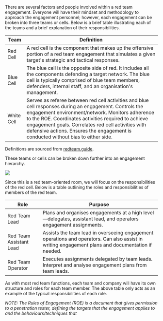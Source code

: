 There are several factors and people involved within a red team engagement. Everyone will have their mindset and methodology to approach the engagement personnel; however, each engagement can be broken into three teams or cells. Below is a brief table illustrating each of the teams and a brief explanation of their responsibilities.

|Team|Definition|
|---|---|
|Red Cell|A red cell is the component that makes up the offensive portion of a red team engagement that simulates a given target's strategic and tactical responses.|
|Blue Cell|The blue cell is the opposite side of red. It includes all the components defending a target network. The blue cell is typically comprised of blue team members, defenders, internal staff, and an organisation's management.|
|White Cell|Serves as referee between red cell activities and blue cell responses during an engagement. Controls the engagement environment/network. Monitors adherence to the ROE. Coordinates activities required to achieve engagement goals. Correlates red cell activities with defensive actions. Ensures the engagement is conducted without bias to either side.|

Definitions are sourced from [redteam.guide](https://redteam.guide/docs/definitions).

These teams or cells can be broken down further into an engagement hierarchy.

![](./img/Pasted%20image%2020240123131625.png)

Since this is a red team-oriented room, we will focus on the responsibilities of the red cell. Below is a table outlining the roles and responsibilities of members of the red team.

|Role|Purpose|
|---|---|
|Red Team Lead|Plans and organises engagements at a high level—delegates, assistant lead, and operators engagement assignments.|
|Red Team Assistant Lead|Assists the team lead in overseeing engagement operations and operators. Can also assist in writing engagement plans and documentation if needed.|
|Red Team Operator|Executes assignments delegated by team leads. Interpret and analyse engagement plans from team leads.|

As with most red team functions, each team and company will have its own structure and roles for each team member. The above table only acts as an example of the typical responsibilities of each role.

*NOTE: The Rules of Engagement (ROE) is a document that gives permission to a penetration tester, defining the targets that the engagement applies to and the behaviours/techniques that*